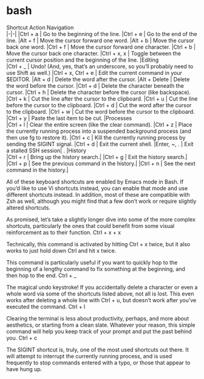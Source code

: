 bash
====

Shortcut	Action
Navigation	
|-|-|
|Ctrl + a	| Go to the beginning of the line.
|Ctrl + e	| 	Go to the end of the line.
|Alt + f		| Move the cursor forward one word.
|Alt + b		| Move the cursor back one word.
|Ctrl + f		| Move the cursor forward one character.
|Ctrl + b		| Move the cursor back one character.
|Ctrl + x, x		| Toggle between the current cursor position and the beginning of the line.
|Editing	
|Ctrl + _		| Undo! (And, yes, that’s an underscore, so you’ll probably need to use Shift as well.)
|Ctrl + x, Ctrl + e		| Edit the current command in your $EDITOR.
|Alt + d		| Delete the word after the cursor.
|Alt + Delete		| Delete the word before the cursor.
|Ctrl + d	| Delete the character beneath the cursor.
|Ctrl + h	| Delete the character before the cursor (like backspace).
|Ctrl + k	| Cut the line after the cursor to the clipboard.
|Ctrl + u	| Cut the line before the cursor to the clipboard.
|Ctrl + d	| Cut the word after the cursor to the clipboard.
|Ctrl + w	| Cut the word before the cursor to the clipboard.
|Ctrl + y	| Paste the last item to be cut.
|Processes	
|Ctrl + l	| Clear the entire screen (like the clear command).
|Ctrl + z	| Place the currently running process into a suspended background process (and then use fg to restore it).
|Ctrl + c	| Kill the currently running process by sending the SIGINT signal.
|Ctrl + d	| Exit the current shell.
|Enter, ~, .	| Exit a stalled SSH session| .
|History	
|Ctrl + r	| Bring up the history search.| 
|Ctrl + g	| Exit the history search.| 
|Ctrl + p	| See the previous command in the history.| 
|Ctrl + n	| See the next command in the history.| 

All of these keyboard shortcuts are enabled by Emacs mode in Bash. If you’d like to use Vi shortcuts instead, you can enable that mode and use different shortcuts instead. In addition, most of these are compatible with Zsh as well, although you might find that a few don’t work or require slightly altered shortcuts.

As promised, let’s take a slightly longer dive into some of the more complex shortcuts, particularly the ones that could benefit from some visual reinforcement as to their function.
Ctrl + x + x

Technically, this command is activated by hitting Ctrl + x twice, but it also works to just hold down Ctrl and hit x twice.

This command is particularly useful if you want to quickly hop to the beginning of a lengthy command to fix something at the beginning, and then hop to the end.
Ctrl + _

The magical undo keystroke! If you accidentally delete a character or even a whole word via some of the shortcuts listed above, not all is lost. This even works after deleting a whole line with Ctrl + u, but doesn’t work after you’ve executed the command.
Ctrl + l

Clearing the terminal is less about productivity, perhaps, and more about aesthetics, or starting from a clean slate. Whatever your reason, this simple command will help you keep track of your prompt and put the past behind you.
Ctrl + c

The SIGINT shortcut is, truly, one of the most used shortcuts out there. It will attempt to interrupt the currently running process, and is used frequently to stop commands entered with a typo, or those that appear to have hung up.